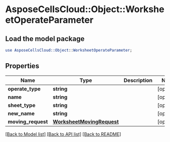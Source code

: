 # AsposeCellsCloud::Object::WorksheetOperateParameter

## Load the model package
```perl
use AsposeCellsCloud::Object::WorksheetOperateParameter;
```

## Properties
Name | Type | Description | Notes
------------ | ------------- | ------------- | -------------
**operate_type** | **string** |  | [optional] 
**name** | **string** |  | [optional] 
**sheet_type** | **string** |  | [optional] 
**new_name** | **string** |  | [optional] 
**moving_request** | [**WorksheetMovingRequest**](WorksheetMovingRequest.md) |  | [optional] 

[[Back to Model list]](../README.md#documentation-for-models) [[Back to API list]](../README.md#documentation-for-api-endpoints) [[Back to README]](../README.md)


